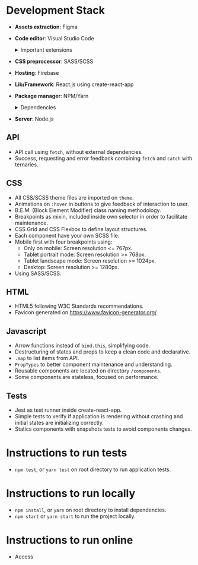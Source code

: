 # Development Stack

-  **Assets extraction**: Figma

-  **Code editor**: Visual Studio Code

   <details>
   <summary>Important extensions</summary>

   -  Auto Rename Tag
   -  Auto-Open Markdown Preview
   -  Brackt Pair Colorizer
   -  VS Code ES7 React/Redux/React-Native/JS snippets
   -  ESLint
   -  GitLens
   -  JavaScript (ES6) code snippets
   -  Prettier - Code formatter
   -  SCSS formatter

   </details>

-  **CSS preprocessor**: SASS/SCSS

-  **Hosting**: Firebase

-  **Lib/Framework**: React.js using create-react-app

-  **Package manager**: NPM/Yarn

   <details>
   <summary>Dependencies</summary>

   -  node-sass

   </details>

-  **Server**: Node.js

## API

-  API call using `fetch`, without external dependencies.
-  Success, requesting and error feedback combining `fetch` and `catch` with ternaries.

## CSS

-  All CSS/SCSS theme files are imported on `theme`.
-  Animations on `:hover` in buttons to give feedback of interaction to user.
-  B.E.M. (Block Element Modifier) class naming methodology.
-  Breakpoints as mixin, included inside own selector in order to facilitate maintenance.
-  CSS Grid and CSS Flexbox to define layout structures.
-  Each component have your own SCSS file.
-  Mobile first with four breakpoints using:
   -  Only on mobile: Screen resolution <= 767px.
   -  Tablet portrait mode: Screen resolution >= 768px.
   -  Tablet landscape mode: Screen resolution >= 1024px.
   -  Desktop: Screen resolution >= 1280px.
-  Using SASS/SCSS.

## HTML

-  HTML5 following W3C Standards recommendations.
-  Favicon generated on https://www.favicon-generator.org/

## Javascript

-  Arrow functions instead of `bind.this`, simplifying code.
-  Destructuring of states and props to keep a clean code and declarative.
-  `.map` to list items from API.
-  `PropTypes` to better component maintenance and understanding.
-  Reusable components are located on directory `/components`.
-  Some components are stateless, focused on performance.

## Tests

-  Jest as test runner inside create-react-app.
-  Simple tests to verify if application is rendering without crashing and initial states are initializing correctly.
-  Statics components with snapshots tests to avoid components changes.

# Instructions to run tests

-  `npm test`, or `yarn test` on root directory to run application tests.

# Instructions to run locally

-  `npm install`, or `yarn` on root directory to install dependencies.
-  `npm start` or `yarn start` to run the project locally.

# Instructions to run online

-  Access

